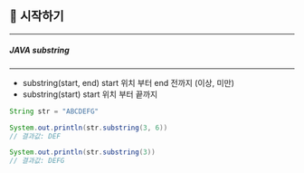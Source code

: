 ##  📢 시작하기

---
##### JAVA substring
***
* substring(start, end) start 위치 부터 end 전까지 (이상, 미만)
* substring(start) start 위치 부터 끝까지


```java
String str = "ABCDEFG"

System.out.println(str.substring(3, 6)) 
// 결과값: DEF

System.out.println(str.substring(3)) 
// 결과값: DEFG
```

